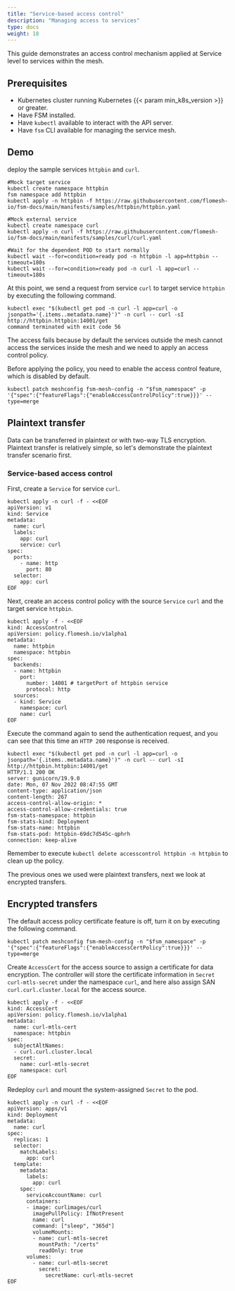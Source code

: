 ```yaml
---
title: "Service-based access control"
description: "Managing access to services"
type: docs
weight: 18
---
```


This guide demonstrates an access control mechanism applied at Service level to services within the mesh.

## Prerequisites

- Kubernetes cluster running Kubernetes {{< param min_k8s_version >}} or greater.
- Have FSM installed.
- Have `kubectl` available to interact with the API server.
- Have `fsm` CLI available for managing the service mesh.


## Demo

deploy the sample services `httpbin` and `curl`.

```shell
#Mock target service
kubectl create namespace httpbin
fsm namespace add httpbin
kubectl apply -n httpbin -f https://raw.githubusercontent.com/flomesh-io/fsm-docs/main/manifests/samples/httpbin/httpbin.yaml

#Mock external service
kubectl create namespace curl
kubectl apply -n curl -f https://raw.githubusercontent.com/flomesh-io/fsm-docs/main/manifests/samples/curl/curl.yaml

#Wait for the dependent POD to start normally
kubectl wait --for=condition=ready pod -n httpbin -l app=httpbin --timeout=180s
kubectl wait --for=condition=ready pod -n curl -l app=curl --timeout=180s
```

At this point, we send a request from service  `curl` to target service `httpbin` by executing the following command.

```shell
kubectl exec "$(kubectl get pod -n curl -l app=curl -o jsonpath='{.items..metadata.name}')" -n curl -- curl -sI http://httpbin.httpbin:14001/get
command terminated with exit code 56
```

The access fails because by default the services outside the mesh cannot access the services inside the mesh and we need to apply an access control policy.

Before applying the policy, you need to enable the access control feature, which is disabled by default.

```shell
kubectl patch meshconfig fsm-mesh-config -n "$fsm_namespace" -p '{"spec":{"featureFlags":{"enableAccessControlPolicy":true}}}' --type=merge
```

## Plaintext transfer

Data can be transferred in plaintext or with two-way TLS encryption. Plaintext transfer is relatively simple, so let's demonstrate the plaintext transfer scenario first.

### Service-based access control

First, create a `Service` for service `curl`.

```shell
kubectl apply -n curl -f - <<EOF
apiVersion: v1
kind: Service
metadata:
  name: curl
  labels:
    app: curl
    service: curl
spec:
  ports:
    - name: http
      port: 80
  selector:
    app: curl
EOF
```

Next, create an access control policy with the source `Service` `curl` and the target service `httpbin`.

```shell
kubectl apply -f - <<EOF
kind: AccessControl
apiVersion: policy.flomesh.io/v1alpha1
metadata:
  name: httpbin
  namespace: httpbin
spec:
  backends:
  - name: httpbin
    port:
      number: 14001 # targetPort of httpbin service
      protocol: http
  sources:
  - kind: Service
    namespace: curl
    name: curl
EOF
```
Execute the command again to send the authentication request, and you can see that this time an `HTTP 200` response is received.

```shell
kubectl exec "$(kubectl get pod -n curl -l app=curl -o jsonpath='{.items..metadata.name}')" -n curl -- curl -sI http://httpbin.httpbin:14001/get
HTTP/1.1 200 OK
server: gunicorn/19.9.0
date: Mon, 07 Nov 2022 08:47:55 GMT
content-type: application/json
content-length: 267
access-control-allow-origin: *
access-control-allow-credentials: true
fsm-stats-namespace: httpbin
fsm-stats-kind: Deployment
fsm-stats-name: httpbin
fsm-stats-pod: httpbin-69dc7d545c-qphrh
connection: keep-alive
```

Remember to execute `kubectl delete accesscontrol httpbin -n httpbin` to clean up the policy.

The previous ones we used were plaintext transfers, next we look at encrypted transfers.

## Encrypted transfers

The default access policy certificate feature is off, turn it on by executing the following command.

```shell
kubectl patch meshconfig fsm-mesh-config -n "$fsm_namespace" -p '{"spec":{"featureFlags":{"enableAccessCertPolicy":true}}}' --type=merge
```

Create `AccessCert` for the access source to assign a certificate for data encryption. The controller will store the certificate information in `Secret` `curl-mtls-secret` under the namespace `curl`, and here also assign SAN `curl.curl.cluster.local` for the access source.

```shell
kubectl apply -f - <<EOF
kind: AccessCert
apiVersion: policy.flomesh.io/v1alpha1
metadata:
  name: curl-mtls-cert
  namespace: httpbin
spec:
  subjectAltNames:
  - curl.curl.cluster.local
  secret:
    name: curl-mtls-secret
    namespace: curl
EOF
```

Redeploy `curl` and mount the system-assigned `Secret` to the pod.

```shell
kubectl apply -n curl -f - <<EOF
apiVersion: apps/v1
kind: Deployment
metadata:
  name: curl
spec:
  replicas: 1
  selector:
    matchLabels:
      app: curl
  template:
    metadata:
      labels:
        app: curl
    spec:
      serviceAccountName: curl
      containers:
      - image: curlimages/curl
        imagePullPolicy: IfNotPresent
        name: curl
        command: ["sleep", "365d"]
        volumeMounts:
        - name: curl-mtls-secret
          mountPath: "/certs"
          readOnly: true
      volumes:
        - name: curl-mtls-secret
          secret:
            secretName: curl-mtls-secret
EOF
```